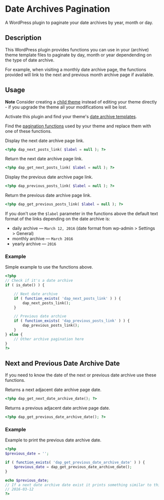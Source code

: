 # Date Archives Pagination #

A WordPress plugin to paginate your date archives by year, month or day.

## Description ##

This WordPress plugin provides functions you can use in your (archive) theme template files to paginate by day, month or year dependending on the type of date archive.

For example, when visiting a monthly date archive page, the functions provided will link to the next and previous month archive page if available.

## Usage ##

**Note**
Consider creating a <a href="http://codex.wordpress.org/Child_Themes">child theme</a> instead of editing your theme directly - if you upgrade the theme all your modifications will be lost.

Activate this plugin and find your theme's [date archive templates](https://developer.wordpress.org/themes/basics/template-hierarchy/#date).

Find the [pagination functions](https://codex.wordpress.org/Pagination#Function_Reference) used by your theme and replace them with one of these functions.

Display the next date archive page link.
```php
<?php dap_next_posts_link( $label = null ); ?>
```

Return the next date archive page link.
```php
<?php dap_get_next_posts_link( $label = null ); ?>
```

Display the previous date archive page link.
```php
<?php dap_previous_posts_link( $label = null ); ?>
```

Return the previous date archive page link.
```php
<?php dap_get_previous_posts_link( $label = null ); ?>

```

If you don't use the `$label` parameter in the functions above the default text format of the links depending on the date archive is:

* daily archive   — `March 12, 2016` (date format from wp-admin > Settings > General)
* monthly archive — `March 2016`
* yearly archive  — `2016`

### Example ###
Simple example to use the functions above.

```php
<?php
// Check if it's a date archive
if ( is_date() ) {

	// Next date archive
	if ( function_exists( 'dap_next_posts_link' ) ) {
		dap_next_posts_link();
	}

	// Previous date archive
	if ( function_exists( 'dap_previous_posts_link' ) ) {
		dap_previous_posts_link();
	}
} else {
	// Other archive pagination here
}
?>
```

## Next and Previous Date Archive Date ##
If you need to know the date of the next or previous date archive use these functions.

Returns a next adjacent date archive page date.
```php
<?php dap_get_next_date_archive_date(); ?>

```

Returns a previous adjacent date archive page date.
```php
<?php dap_get_previous_date_archive_date(); ?>

```

### Example ###
Example to print the previous date archive date.
```php
<?php
$previous_date = '';

if ( function_exists( 'dap_get_previous_date_archive_date' ) ) {
	$previous_date = dap_get_previous_date_archive_date();	
}

echo $previous_date;
// If a next date archive date exist it prints something similar to this
// 2016-03-12
?>
```




